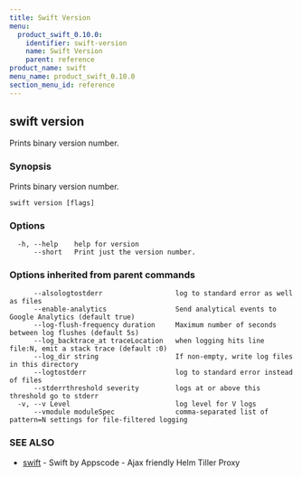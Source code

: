 ```yaml
---
title: Swift Version
menu:
  product_swift_0.10.0:
    identifier: swift-version
    name: Swift Version
    parent: reference
product_name: swift
menu_name: product_swift_0.10.0
section_menu_id: reference
---
```

## swift version

Prints binary version number.

### Synopsis

Prints binary version number.

```
swift version [flags]
```

### Options

```
  -h, --help    help for version
      --short   Print just the version number.
```

### Options inherited from parent commands

```
      --alsologtostderr                  log to standard error as well as files
      --enable-analytics                 Send analytical events to Google Analytics (default true)
      --log-flush-frequency duration     Maximum number of seconds between log flushes (default 5s)
      --log_backtrace_at traceLocation   when logging hits line file:N, emit a stack trace (default :0)
      --log_dir string                   If non-empty, write log files in this directory
      --logtostderr                      log to standard error instead of files
      --stderrthreshold severity         logs at or above this threshold go to stderr
  -v, --v Level                          log level for V logs
      --vmodule moduleSpec               comma-separated list of pattern=N settings for file-filtered logging
```

### SEE ALSO

* [swift](/docs/reference/swift.md)	 - Swift by Appscode - Ajax friendly Helm Tiller Proxy

